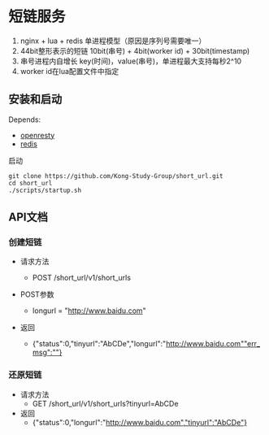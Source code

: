 # 短链服务

1. nginx + lua + redis   单进程模型（原因是序列号需要唯一）
1. 44bit整形表示的短链   10bit(串号) + 4bit(worker id)  + 30bit(timestamp)
1. 串号进程内自增长  key(时间)，value(串号)，单进程最大支持每秒2^10
1. worker id在lua配置文件中指定

## 安装和启动

Depends:

* [openresty](http://openresty.org)
* [redis](https://redis.io/)

启动
```
git clone https://github.com/Kong-Study-Group/short_url.git
cd short_url
./scripts/startup.sh
```


## API文档

### 创建短链

* 请求方法
  * POST /short_url/v1/short_urls

* POST参数
  * longurl = "http://www.baidu.com"
* 返回
  * {"status":0,"tinyurl":"AbCDe","longurl":"http://www.baidu.com""err_msg":""}

### 还原短链

* 请求方法
  * GET /short_url/v1/short_urls?tinyurl=AbCDe
* 返回
  * {"status":0,"longurl":"http://www.baidu.com","tinyurl":"AbCDe"}
